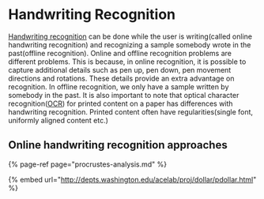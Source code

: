 # Handwriting Recognition

[Handwriting recognition](https://en.wikipedia.org/wiki/Handwriting_recognition) can be done while the user is writing\(called online handwriting recognition\) and recognizing a sample somebody wrote in the past\(offline recognition\). Online and offline recognition problems are different problems. This is because, in online recognition, it is possible to capture additional details such as pen up, pen down, pen movement directions and rotations. These details provide an extra advantage on recognition. In offline recognition, we only have a sample written by somebody in the past. It is also important to note that optical character recognition\([OCR](https://en.wikipedia.org/wiki/Optical_character_recognition)\) for printed content on a paper has differences with handwriting recognition. Printed content often have regularities\(single font, uniformly aligned content etc.\)

## Online handwriting recognition approaches

{% page-ref page="procrustes-analysis.md" %}

{% embed url="http://depts.washington.edu/acelab/proj/dollar/pdollar.html" %}



